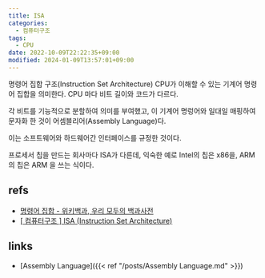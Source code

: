 ```yaml
---
title: ISA
categories:
  - 컴퓨터구조
tags:
  - CPU
date: 2022-10-09T22:22:35+09:00
modified: 2024-01-09T13:57:01+09:00
---
```

명령어 집합 구조(Instruction Set Architecture)
CPU가 이해할 수 있는 기계어 명령어 집합을 의미한다. CPU 마다 비트 길이와 코드가 다르다. 

각 비트를 기능적으로 분할하여 의미를 부여했고, 이 기계어 명렁어와 일대일 매핑하여 문자화 한 것이 어셈블리어(Assembly Language)다.

이는 소프트웨어와 하드웨어간 인터페이스를 규정한 것이다. 

프로세서 칩을 만드는 회사마다 ISA가 다른데, 익숙한 예로 Intel의 칩은 x86을, ARM의 칩은 ARM 을 쓰는 식이다.

## refs
- [명령어 집합 - 위키백과, 우리 모두의 백과사전](https://ko.wikipedia.org/wiki/%EB%AA%85%EB%A0%B9%EC%96%B4_%EC%A7%91%ED%95%A9)
- [[ 컴퓨터구조 ] ISA (Instruction Set Architecture)](https://inyongs.tistory.com/108)


## links
- [Assembly Language]({{< ref "/posts/Assembly Language.md" >}})
